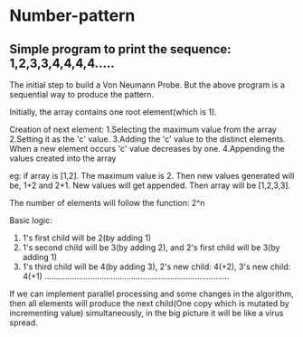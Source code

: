 # Number-pattern
Simple program to print the sequence: 1,2,3,3,4,4,4,4.....
------------------------------------------------------------------------------------------
The initial step to build a Von Neumann Probe. But the above program is a sequential way to produce the pattern.

Initially, the array contains one root element(which is 1). 

Creation of next element:
  1.Selecting the maximum value from the array
  2.Setting it as the 'c' value.
  3.Adding the 'c' value to the distinct elements. When a new element occurs 'c' value decreases by one.
  4.Appending the values created into the array

eg: if array is [1,2]. The maximum value is 2. Then new values generated will be, 1+2 and 2+1. New values will get appended. Then array will be [1,2,3,3].

The number of elements will follow the function: 2^n

Basic logic: 
  1.  1's first child will be 2(by adding 1) 
  2.  1's second child will be 3(by adding 2), and 2's first child will be 3(by adding 1) 
  3.  1's third child will be 4(by adding 3), 2's new child: 4(+2), 3's new child: 4(+1)
  .................................................................................

If we can implement parallel processing and some changes in the algorithm, then all elements will produce the next child(One copy which is mutated by incrementing value) simultaneously, in the big picture it will be like a virus spread.
